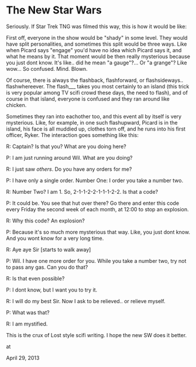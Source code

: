 # The New Star Wars
Seriously. If Star Trek TNG was filmed this way, this is how it would be like:

First off, everyone in the show would be "shady"  in some level. They would have split personalities, and sometimes this split would be three ways. Like when Picard says "engage" you'd have no idea which Picard says it, and what he means by it. That moment would be then really mysterious because you just dont know. It's like.. did he mean "a gauge"?... Or "a grange"? Like wow... So confused. Mind. Blown.

Of course, there is always the flashback, flashforward, or flashsideways.. flashwhereever. The flash___ takes you most certainly to an island (this trick is very popular among TV scifi crowd these days, the need to flash), and of course in that island, everyone is confused and they ran around like chicken.

Sometimes they ran into eachother too,  and this event all by itself is very mysterious. Like, for example, in one such flashupward, Picard is in the island, his face is all muddied up, clothes torn off, and he runs into his first officer, Ryker. The interaction goes something like this:

R: Captain? Is that you? What are you doing here?

P: I am just running around Wil. What are you doing?

R: I just saw _others_. Do you have any orders for me?

P: I have only a single order. Number One: I order you take a number two.

R: Number Two? I am 1. So, 2-1-1-2-2-1-1-1-2-2. Is that a code?

P: It could be. You see  that hut over there? Go there and enter this code every Friday the second week of each month, at 12:00 to stop an explosion.

R: Why this code? An explosion?

P: Because it's so much more mysterious that way. Like, you just dont know. And you wont know for a very long time.

R: Aye aye Sir [starts to walk away]

P: Wil. I have one more order for you. While you take a number two, try not to pass any gas. Can you do that?

R: Is that even possible?

P: I dont know, but I want you to try it.

R: I will do my best Sir. Now I ask to be relieved.. or relieve myself. 

P: What was that?

R: I am mystified.

This is the crux of Lost style scifi writing. I hope the new SW does it better. 








at

April 29, 2013















